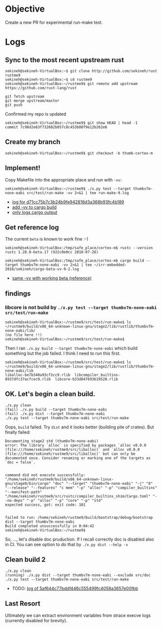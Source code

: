 # Objective

Create a new PR for experimental run-make test.

# Logs

## Sync to the most recent upstream rust

```
sekineh@sekineh-VirtualBox:~$ git clone http://github.com/sekineh/rust rustme9
sekineh@sekineh-VirtualBox:~$ cd rustme9
sekineh@sekineh-VirtualBox:~/rustme9$ git remote add upstream https://github.com/rust-lang/rust

git fetch upstream
git merge upstream/master
git push
```

Confirmed my repo is updated 
```
sekineh@sekineh-VirtualBox:~/rustme9$ git show HEAD | head -1
commit 7c98d2e63f732682b057c8c453b08f9e12b262e6
```

## Create my branch

```
sekineh@sekineh-VirtualBox:~/rustme9$ git checkout -b thumb-cortex-m
```

## Implement!

Copy Makefile into the appropriate place and run with `-vv`:

```
sekineh@sekineh-VirtualBox:~/rustme9$ ./x.py test --target thumbv7m-none-eabi src/test/run-make -vv 2>&1 | tee run-make-9.log 
```

- [log for d71cc75b7c3b24b9fe942818d3a368b93fc4b189](run-make-9-1.log)
- [add -vv to cargo build](run-make-9-2.log)
- [only logs cargo output](cargo-fail-vv-9.2.log)

## Get reference log

The current `beta` is known to work fine :-)
```
sekineh@sekineh-VirtualBox:/tmp/safe_place/cortex-m$ rustc --version
rustc 1.28.0-beta.17 (922c0e0cc 2018-07-26)

sekineh@sekineh-VirtualBox:/tmp/safe_place/cortex-m$ cargo build --target thumbv7m-none-eabi -vv 2>&1 | tee ~/irr-embedded-2018/sekineh/cargo-beta-vv-9-2.log
```

- [same -vv with working beta (reference)](cargo-beta-vv-9-2.log)

## findings

### libcore is not build by `./x.py test --target thumbv7m-none-eabi src/test/run-make`

```
sekineh@sekineh-VirtualBox:~/rustme9/src/test/run-make$ ls ~/rustme9/build/x86_64-unknown-linux-gnu/stage2/lib/rustlib/thumbv7m-none-eabi/lib/
(no file here !!)
sekineh@sekineh-VirtualBox:~/rustme9/src/test/run-make$
```
Then I ran `./x.py build --target thumbv7m-none-eabi` which build something but the job failed.  I think I need to run this first.

```
sekineh@sekineh-VirtualBox:~/rustme9/src/test/run-make$ ls ~/rustme9/build/x86_64-unknown-linux-gnu/stage2/lib/rustlib/thumbv7m-none-eabi/lib
liballoc-be7b340a93cf2cc9.rlib  libcompiler_builtins-8937dfc37acfcec0.rlib  libcore-b33d847693b19528.rlib
```

## OK.  Let's begin a clean build.

```
./x.py clean
(fail) ./x.py build --target thumbv7m-none-eabi
(fail) ./x.py dist --target thumbv7m-none-eabi
./x.py test --target thumbv7m-none-eabi src/test/run-make
```

Oops, `build` failed. Try `dist` and it looks better (building pile of crates). But finally failed:

```
Documenting stage2 std (thumbv7m-none-eabi)
error: The library `alloc` is specified by packages `alloc v0.0.0 (file:///home/sekineh/rustme9/src/liballoc)` and `alloc v0.0.0 (file:///home/sekineh/rustme9/src/liballoc)` but can only be documented once. Consider renaming or marking one of the targets as `doc = false`.


command did not execute successfully: "/home/sekineh/rustme9/build/x86_64-unknown-linux-gnu/stage0/bin/cargo" "doc" "--target" "thumbv7m-none-eabi" "-j" "8" "--release" "--features" "c mem" "-p" "alloc" "-p" "compiler_builtins" "--manifest-path" "/home/sekineh/rustme9/src/rustc/compiler_builtins_shim/Cargo.toml" "--no-deps" "-p" "alloc" "-p" "core" "-p" "std"
expected success, got: exit code: 101


failed to run: /home/sekineh/rustme9/build/bootstrap/debug/bootstrap dist --target thumbv7m-none-eabi
Build completed unsuccessfully in 0:04:42
sekineh@sekineh-VirtualBox:~/rustme9$ 
```

So, ..., let's disable doc pruduction.  If I recall correctly doc is disabled also in CI.  You can see option to do that by `./x.py dist --help -v`

## Clean build 2

```
./x.py clean
(running) ./x.py dist --target thumbv7m-none-eabi --exclude src/doc
./x.py test --target thumbv7m-none-eabi src/test/run-make
```




- TODO: [log of 5af644c77bddf446c555499fc4058a3657e00fbb](to_be_added)








## Last Resort

Ultimately we can extract environment variables from strace execve logs (currently disabled for brevity).